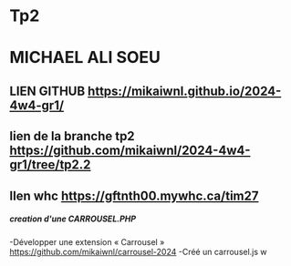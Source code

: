 # Tp2
# MICHAEL ALI SOEU
## LIEN GITHUB https://mikaiwnl.github.io/2024-4w4-gr1/
## lien de la branche tp2 https://github.com/mikaiwnl/2024-4w4-gr1/tree/tp2.2
## lIen whc https://gftnth00.mywhc.ca/tim27

##### creation d'une CARROUSEL.PHP
-Développer une extension « Carrousel »
https://github.com/mikaiwnl/carrousel-2024
-Créé un carrousel.js
w
